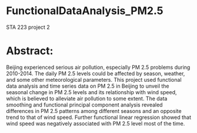 # FunctionalDataAnalysis_PM2.5
STA 223 project 2

# Abstract:
Beijing experienced serious air pollution, especially PM 2.5 problems during 2010-2014. The daily PM 2.5 levels could be affected by season, weather, and some other meteorological parameters. This project used functional data analysis and time series data on PM 2.5 in Beijing to unveil the seasonal change in PM 2.5 levels and its relationship with wind speed, which is believed to alleviate air pollution to some extent. The data smoothing and functional principal component analysis revealed differences in PM 2.5 patterns among different seasons and an opposite trend to that of wind speed. Further functional linear regression showed that wind speed was negatively associated with PM 2.5 level most of the time.

